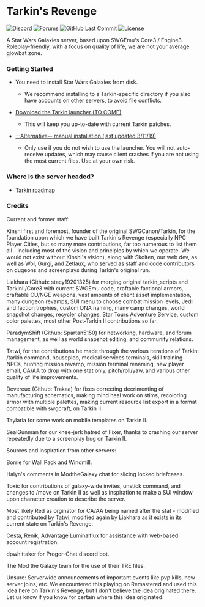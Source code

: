 # Tarkin's Revenge

 

[![Discord](https://discordapp.com/api/guilds/198160124320284674/widget.png)](https://discord.gg/3bGJvm4) [![Forums](https://img.shields.io/badge/tarkin%20forums-Click%20Here-ff69b4.svg?style=plastic)](http://tarkinswg.com/) [![GitHub Last Commit](https://img.shields.io/github/last-commit/TarkinII/Tarkins-Revenge.svg?style=plastic)](https://github.com/TarkinII/Tarkins-Revenge/commits/master) [![License](https://img.shields.io/badge/license-AGPL%203.0-green.svg?style=plastic)](https://github.com/TarkinII/Tarkins-Revenge/blob/master/LICENSE)

 

 

A Star Wars Galaxies server, based upon SWGEmu's Core3 / Engine3.  Roleplay-friendly, with a focus on quality of life, we are not your average glowbat zone.


 

 

### Getting Started

 

* You need to install Star Wars Galaxies from disk.

  * We recommend installing to a Tarkin-specific directory if you also have accounts on other servers, to avoid file conflicts.

* [Download the Tarkin launcher (TO COME)](http://www)

  * This will keep you up-to-date with current Tarkin patches.

* [--Alternative-- manual installation (last updated 3/11/19)](https://drive.google.com/file/d/1tgeeh6iqNBBHe6f8mR9x23DgbIBBjZjK/view)

  * Only use if you do not wish to use the launcher.  You will not auto-receive updates, which may cause client crashes if you are not using the most current files.  Use at your own risk.

 

### Where is the server headed?

* [Tarkin roadmap](https://airtable.com/shrtYrNyKRew2Qmzt)



### Credits 

Current and former staff:

Kinshi first and foremost, founder of the original SWGCanon/Tarkin, for the foundation upon which we have built Tarkin's Revenge (especially NPC Player Cities, but so many more contributions, far too numerous to list them all - including most of the vision and principles by which we operate.  We would not exist without Kinshi's vision), along with Skolten, our web dev, as well as Wol, Gurgi, and Zetlaux, who served as staff and code contributors on dugeons and screenplays during Tarkin's original run.

Liakhara (Github: stacy19201325) for merging original tarkin_scripts and TarkinII/Core3 with current SWGEmu code, craftable factional armors, craftable CU/NGE weapons,  vast amounts of client asset implementation, many dungeon revamps, SUI menu to choose combat mission levels, Jedi and faction trophies, custom DNA naming, many camp changes, world snapshot changes, recycler changes, Star Tours Adventure Service, custom color palettes, most other Post-Tarkin II contributions so far.

ParadymShift (Github: Spartan5150) for networking, hardware, and forum management, as well as world snapshot editing, and community relations.

Tatwi, for the contributions he made through the various iterations of Tarkin: /tarkin command, houseplop, medical services terminals, skill training NPCs, hunting mission revamp, mission terminal renaming, new player email, CA/AA to drop with one stat only, pitch/roll/yaw, and various other quality of life improvements.

Devereux (Github: Trakaa) for fixes correcting decrimenting of manufacturing schematics, making mind heal work on stims, recoloring armor with multiple palettes, making current resource list export in a format compatible with swgcraft, on Tarkin II.

Taylaria for some work on mobile templates on Tarkin II.

SealGunman for our knee-jerk hatred of Fixer, thanks to crashing our server repeatedly due to a screenplay bug on Tarkin II.

Sources and inspiration from other servers:

Borrie for Wall Pack and Windmill.

Halyn's comments in ModtheGalaxy chat for slicing locked briefcases.

Toxic for contributions of galaxy-wide invites, unstick command, and changes to /move on Tarkin II as well as inspiration to make a SUI window upon character creation to describe the server.

Most likely Red as orginator for CA/AA being named after the stat - modified and contributed by Tatwi, modified again by Liakhara as it exists in its current state on Tarkin's Revenge.

Cesta, Renik, Advantage Luminalflux for assistance with web-based account registration.

dpwhittaker for Progor-Chat discord bot.

The Mod the Galaxy team for the use of their TRE files.

Unsure: Serverwide announcements of important events like pvp kills, new server joins, etc.  We encountered this playing on Remastered and used this idea here on Tarkin's Revenge, but I don't believe the idea originated there.  Let us know if you know for certain where this idea originated.

